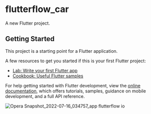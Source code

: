 # flutterflow_car

A new Flutter project.

## Getting Started

This project is a starting point for a Flutter application.

A few resources to get you started if this is your first Flutter project:

- [Lab: Write your first Flutter app](https://docs.flutter.dev/get-started/codelab)
- [Cookbook: Useful Flutter samples](https://docs.flutter.dev/cookbook)

For help getting started with Flutter development, view the
[online documentation](https://docs.flutter.dev/), which offers tutorials,
samples, guidance on mobile development, and a full API reference.


![Opera Snapshot_2022-07-16_034757_app flutterflow io](https://user-images.githubusercontent.com/85372115/179318818-9801fd33-a645-487f-8b01-665c7bf642c3.png)
